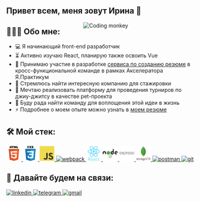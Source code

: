 <h2 align="left">
 <abc>
  <br>Привет всем, меня зовут Ирина 👋 <br>
 </abc>
</h2> 

<img align="right" src="https://knowledge-hub.com/wp-content/uploads/2022/02/Monkey_Kid_Coding.gif" alt="Coding monkey" width="300">
<h2 align="left">👩🏻‍💻 Обо мне:</h2> 

- :computer: Я начинающий front-end разработчик
- :hourglass_flowing_sand: Активно изучаю React, планирую также освоить Vue
- 💼 Принимаю участие в разработке [сервиса по созданию резюме](https://github.com/creating-and-editing-a-resume) в кросс-функциональной команде в рамках Акселератора Я.Практикум
- :dart: Стремлюсь найти интересную компанию для стажировки
- 🥋 Мечтаю реализовать платформу для проведения турниров по джиу-джитсу в качестве pet-проекта 
- :hugs: Буду рада найти команду для воплощения этой идеи в жизнь 
- :zap: Подробнее о моем опыте можно узнать в [моем резюме](https://github.com/IrinaSakhno/IrinaSakhno/blob/eada587183458f100afc259aa9a5f04c9e52524e/CV_Irina_Sakhno.pdf)
<!-- - :mailbox: Как связаться со мной: <a href="https://www.linkedin.com/in/irina-sakhno-05076a241/" target="_blank">
      <img src="https://cdn-icons-png.flaticon.com/512/2504/2504799.png" width="30" height="30" alt="linkedin" />
    </a>
    <a href="https://t.me/IreneBabaeva" target="_blank">
      <img src="https://cdn-icons-png.flaticon.com/512/2111/2111646.png" width="30" height="30" alt="telegram" />
    </a> -->

<h2 align="left">🛠 Мой стек:</h2>
<p align="left">
    <a href="https://www.w3.org/html/" target="_blank"> <img src="https://raw.githubusercontent.com/devicons/devicon/master/icons/html5/html5-original-wordmark.svg" alt="html5" width="40" height="40"/> </a>
    <a href="https://www.w3schools.com/css/" target="_blank"> <img src="https://raw.githubusercontent.com/devicons/devicon/master/icons/css3/css3-original-wordmark.svg" alt="css3" width="40" height="40"/> </a>
    <a href="https://developer.mozilla.org/en-US/docs/Web/JavaScript" target="_blank"> <img src="https://raw.githubusercontent.com/devicons/devicon/master/icons/javascript/javascript-original.svg" alt="javascript" width="40" height="40"/> </a>
<a href="https://webpack.js.org/" target="_blank"> <img src="https://www.vectorlogo.zone/logos/js_webpack/js_webpack-icon.svg" alt="webpack" width="40" height="40"/> </a>
<a href="https://reactjs.org/" target="_blank"> <img src="https://raw.githubusercontent.com/devicons/devicon/master/icons/react/react-original-wordmark.svg" alt="react" width="40" height="40"/> </a>
      <a href="https://nodejs.org" target="_blank"> <img src="https://raw.githubusercontent.com/devicons/devicon/master/icons/nodejs/nodejs-original-wordmark.svg" alt="nodejs" width="40" height="40"/> </a>
    <a href="https://expressjs.com" target="_blank"> <img src="https://raw.githubusercontent.com/devicons/devicon/master/icons/express/express-original-wordmark.svg" alt="express" width="40" height="40"/> </a>
    <a href="https://www.mongodb.com/" target="_blank"> <img src="https://raw.githubusercontent.com/devicons/devicon/master/icons/mongodb/mongodb-original-wordmark.svg" alt="mongodb" width="40" height="40"/> </a>
<a href="https://www.postman.com/" target="_blank"> <img src="https://www.vectorlogo.zone/logos/getpostman/getpostman-icon.svg" alt="postman" width="40" height="40"/> </a>
<a href="https://git-scm.com/" target="_blank"> <img src="https://www.vectorlogo.zone/logos/git-scm/git-scm-icon.svg" alt="git" width="40" height="40"/> </a>
    </p>


<h2 align="left">💛 Давайте будем на связи: </h2>
<a href="https://www.linkedin.com/in/irina-sakhno-05076a241/" target="_blank">
  <img src="https://cdn-icons-png.flaticon.com/512/2504/2504799.png" width="30" height="30" alt="linkedin" />
</a>
<a href="https://t.me/IreneBabaeva" target="_blank">
  <img src="https://cdn-icons-png.flaticon.com/512/2111/2111646.png" width="30" height="30" alt="telegram" />
</a>
<a href="mailto:irenebabaeva@gmail.com" target="_blank">
  <img src="https://www.freepngimg.com/thumb/gmail/66398-vector-network-icons-computer-graphics-gmail-portable.png" width="30" height="30" alt="gmail" />
</a>



<!--
**IrinaSakhno/IrinaSakhno** is a ✨ _special_ ✨ repository because its `README.md` (this file) appears on your GitHub profile.

Here are some ideas to get you started:

- 🔭 I’m currently working on ...
- 🌱 I’m currently learning ...
- 👯 I’m looking to collaborate on ...
- 🤔 I’m looking for help with ...
- 💬 Ask me about ...
- 📫 How to reach me: ...
- 😄 Pronouns: ...
- ⚡ Fun fact: ...
-->
